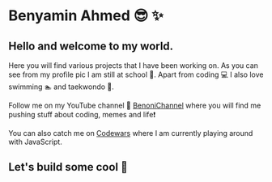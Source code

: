 # Benyamin Ahmed :sunglasses: :sparkles:

## Hello and welcome to my world.

Here you will find various projects that I have been working on. As you can see from my profile pic I am still at school :school:. Apart from coding :computer: I also love swimming :swimmer: and taekwondo :facepunch:.

Follow me on my YouTube channel :movie_camera: [BenoniChannel](youtube.com/c/BenoniChannel) where you will find me pushing stuff about coding, memes and life:exclamation:

You can also catch me on [Codewars](https://www.codewars.com/users/benyaminahmed) where I am currently playing around with JavaScript.

## Let's build some cool :shit: 
